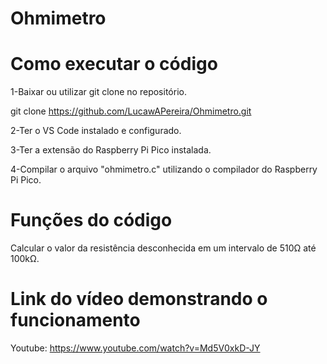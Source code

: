 # Ohmimetro

# Como executar o código
1-Baixar ou utilizar git clone no repositório.

  git clone https://github.com/LucawAPereira/Ohmimetro.git
  
2-Ter o VS Code instalado e configurado.

3-Ter a extensão do Raspberry Pi Pico instalada.

4-Compilar o arquivo "ohmimetro.c" utilizando o compilador do Raspberry Pi Pico.

# Funções do código

Calcular o valor da resistência desconhecida em um intervalo de 510Ω até 100kΩ.

# Link do vídeo demonstrando o funcionamento

Youtube: https://www.youtube.com/watch?v=Md5V0xkD-JY
